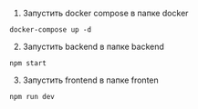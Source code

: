 1. Запустить docker compose в папке docker
```
docker-compose up -d
```

2. Запустить backend в папке backend
```
npm start
```

3. Запустить frontend в папке fronten
```
npm run dev
```